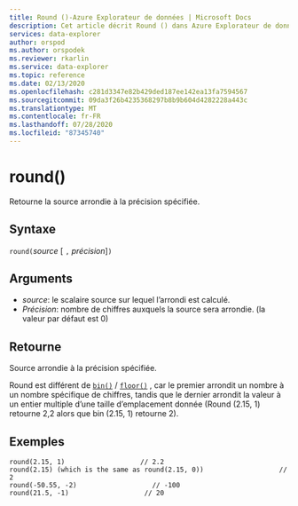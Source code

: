 ```yaml
---
title: Round ()-Azure Explorateur de données | Microsoft Docs
description: Cet article décrit Round () dans Azure Explorateur de données.
services: data-explorer
author: orspod
ms.author: orspodek
ms.reviewer: rkarlin
ms.service: data-explorer
ms.topic: reference
ms.date: 02/13/2020
ms.openlocfilehash: c281d3347e82b429ded187ee142ea13fa7594567
ms.sourcegitcommit: 09da3f26b4235368297b8b9b604d4282228a443c
ms.translationtype: MT
ms.contentlocale: fr-FR
ms.lasthandoff: 07/28/2020
ms.locfileid: "87345740"
---
```

# <a name="round"></a>round()

Retourne la source arrondie à la précision spécifiée.

## <a name="syntax"></a>Syntaxe

`round(`*source* [ `,` *précision*]`)`

## <a name="arguments"></a>Arguments

* *source*: le scalaire source sur lequel l’arrondi est calculé.
* *Précision*: nombre de chiffres auxquels la source sera arrondie. (la valeur par défaut est 0)

## <a name="returns"></a>Retourne

Source arrondie à la précision spécifiée.

Round est différent de [`bin()`](binfunction.md) / [`floor()`](floorfunction.md) , car le premier arrondit un nombre à un nombre spécifique de chiffres, tandis que le dernier arrondit la valeur à un entier multiple d’une taille d’emplacement donnée (Round (2.15, 1) retourne 2,2 alors que bin (2.15, 1) retourne 2).
 

## <a name="examples"></a>Exemples

```kusto
round(2.15, 1)                   // 2.2
round(2.15) (which is the same as round(2.15, 0))                   // 2
round(-50.55, -2)                   // -100
round(21.5, -1)                   // 20
```